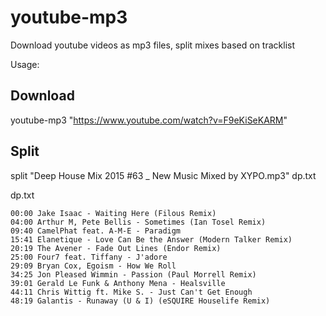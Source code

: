 # youtube-mp3
Download youtube videos as mp3 files, split mixes based on tracklist

Usage:

Download
----------------
youtube-mp3 "https://www.youtube.com/watch?v=F9eKiSeKARM"

Split
----------------
split "Deep House Mix 2015 #63 _ New Music Mixed by XYPO.mp3" dp.txt

dp.txt
```
00:00 Jake Isaac - Waiting Here (Filous Remix)
04:00 Arthur M, Pete Bellis - Sometimes (Ian Tosel Remix)
09:40 CamelPhat feat. A-M-E - Paradigm
15:41 Elanetique - Love Can Be the Answer (Modern Talker Remix)
20:19 The Avener - Fade Out Lines (Endor Remix)
25:00 Four7 feat. Tiffany - J'adore
29:09 Bryan Cox, Egoism - How We Roll
34:25 Jon Pleased Wimmin - Passion (Paul Morrell Remix)
39:01 Gerald Le Funk & Anthony Mena - Healsville
44:11 Chris Wittig ft. Mike S. - Just Can't Get Enough
48:19 Galantis - Runaway (U & I) (eSQUIRE Houselife Remix)
```
